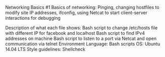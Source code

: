 Networking Basics #1
Basics of networking: Pinging, changing hostfiles to modify site IP addresses, ifconfig, using Netcat to start client-server interactions for debugging

Description of what each file shows:
Bash script to change /etc/hosts file with different IP for facebook and localhost
Bash script to find IPv4 addresses on machine
Bash script to listen to a port via Netcat and open communication via telnet
Environment
Language: Bash scripts
OS: Ubuntu 14.04 LTS
Style guidelines: Shellcheck

